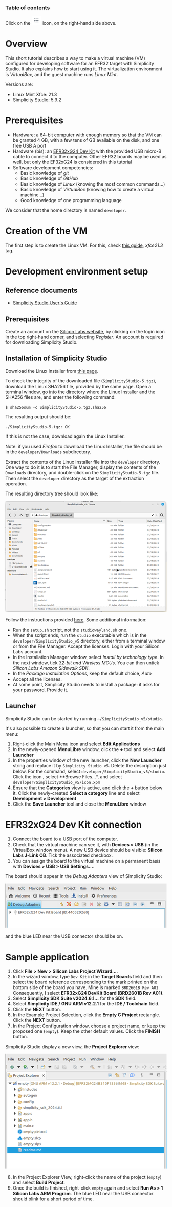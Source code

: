 ### Table of contents

Click on the ![](images/tocIcon.png) icon, on the right-hand side above.

# Overview

This short tutorial describes a way to make a virtual machine (VM) configured for developing software for an EFR32 target with Simplicity Studio. It also explains how to start using it. The virtualization environment is *VirtualBox*, and the guest machine runs *Linux Mint*.

Versions are:
* Linux Mint Xfce: 21.3
* Simplicity Studio: 5.9.2

# Prerequisites

* Hardware: a 64-bit computer with enough memory so that the VM can be granted 4 GB, with a few tens of GB available on the disk, and one free USB A port
* Hardware (bis): an [EFR32xG24 Dev Kit](https://www.silabs.com/development-tools/wireless/efr32xg24-dev-kit?tab=overview) with the provided USB micro-B cable to connect it to the computer. Other EFR32 boards may be used as well, but only the EF32xG24 is considered in this tutorial
* Software development competencies:
  * Basic knowledge of *git*
  * Basic knowledge of *GitHub*
  * Basic knowledge of *Linux* (knowing the most common commands...)
  * Basic knowledge of *VirtualBox* (knowing how to create a virtual machine...)
  * Good knowledge of one programming language

We consider that the home directory is named `developer`.

# Creation of the VM

The first step is to create the Linux VM. For this, check [this guide](https://github.com/PascalBod/lm-vm), *xfce21.3* tag.

# Development environment setup

## Reference documents

* [Simplicity Studio User's Guide](https://docs.silabs.com/simplicity-studio-5-users-guide/5.9.1/ss-5-users-guide-overview/)

## Prerequisites

Create an account on the [Silicon Labs website](https://docs.silabs.com), by clicking on the login icon in the top right-hand corner, and selecting *Register*. An account is required for downloading Simplicity Studio.

## Installation of Simplicity Studio

Download the Linux Installer from [this page](https://www.silabs.com/developers/simplicity-studio).

To check the integrity of the downloaded file (`SimplicityStudio-5.tgz`), download the Linux SHA256 file, provided by the same page. Open a terminal window, go into the directory where the Linux Installer and the SHA256 files are, and enter the following command:
```
$ sha256sum -c SimplicityStudio-5.tgz.sha256 
```

The resulting output should be:
```
./SimplicityStudio-5.tgz: OK
```

If this is not the case, download again the Linux Installer.

Note: if you used *Firefox* to download the Linux Installer, the file should be in the `developer/Downloads` subdirectory.

Extract the contents of the Linux Installer file into the `developer` directory. One way to do it is to start the File Manager, display the contents of the `Downloads` directory, and double-click on the `SimplicityStudio-5.tgz` file. Then select the `developer` directory as the target of the extraction operation.

The resulting directory tree should look like:

![](images/linux_installer_directory_tree.png)

Follow the instructions provided [here](https://docs.silabs.com/simplicity-studio-5-users-guide/5.9.1/ss-5-users-guide-getting-started/install-ss-5-and-software#on-linux). Some additional information:
* Run the `setup.sh` script, not the `studiowayland.sh` one.
* When the script ends, run the `studio` executable which is in the `developer/SimplicityStudio_v5` directory, either from a terminal window or from the File Manager. Accept the licenses. Login with your Silicon Labs account.
* In the Installation Manager window, select *Install by technology type*. In the next window, tick *32-bit and Wireless MCUs*. You can then untick *Silicon Labs Amazon Sidewalk SDK*.
* In the *Package Installation Options*, keep the default choice, *Auto*
* Accept all the licenses.
* At some point, Simplicity Studio needs to install a package: it asks for your password. Provide it.

## Launcher

Simplicity Studio can be started by running `~/SimplicityStudio_v5/studio`.

It's also possible to create a launcher, so that you can start it from the main menu:
1. Right-click the Main Menu icon and select **Edit Applications**
2. In the newly-opened **MenuLibre** window, click the **+** tool and select **Add Launcher**
3. In the properties window of the new launcher, click the **New Launcher** string and replace it by `Simplicity Studio v5`. Delete the description just below. For the command, select `developer/SimplicityStudio_v5/studio`. Click the icon , select **Browse Files...*, and select `developer/SimplicityStudio_v5/icon.xpm`
4. Ensure that the **Categories** view is active, and click the **+** button below it. Click the newly-created **Select a category** line and select **Development > Development**
5. Click the **Save Launcher** tool and close the **MenuLibre** window

# EFR32xG24 Dev Kit connection

1. Connect the board to a USB port of the computer.
2. Check that the virtual machine can see it, with **Devices > USB** (in the VirtualBox window menu). A new USB device should be visible: **Silicon Labs J-Link OB**. Tick the associated checkbox.
3. You can assign the board to the virtual machine on a permanent basis with **Devices > USB > USB Settings...**.

The board should appear in the *Debug Adapters* view of Simplicity Studio:

![](images/debug_adapter_view.png)

and the blue LED near the USB connector should be on.

# Sample application

1. Click **File > New > Silicon Labs Project Wizard...**.
2. In the wizard window, type `Dev Kit` in the **Target Boards** field and then select the board reference corresponding to the mark printed on the bottom side of the board you have. Mine is marked `BRD2601B Rev A01`. Consequently, I select **EFR32xG24 DevKit Board (BRD2601B Rev A01)**.
3. Select **Simplicity SDK Suite v2024.6.1...** for the **SDK** field.
4. Select **Simplicity IDE / GNU ARM v12.2.1** for the **IDE / Toolchain** field.
5. Click the **NEXT** button.
6. In the Example Project Selection, click the **Empty C Project** rectangle. Click the **NEXT** button.
7. In the Project Configuration window, choose a project name, or keep the proposed one (`empty`). Keep the other default values. Click the **FINISH** button.

Simplicity Studio display a new view, the **Project Explorer** view:

![](images/project_explorer_view.png)

8. In the Project Explorer View, right-click the name of the project (`empty`) and select **Build Project**.
9. Once the build is finished, right-click `empty` again and select **Run As > 1 Silicon Labs ARM Program**. The blue LED near the USB connector should blink for a short period of time.
